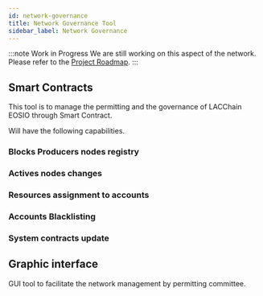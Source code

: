 ```yaml
---
id: network-governance
title: Network Governance Tool
sidebar_label: Network Governance
---
```


:::note Work in Progress
We are still working on this aspect of the network. Please refer to the [Project Roadmap](../testnet/roadmap).
:::

## Smart Contracts
This tool is to manage the permitting and the governance of LACChain EOSIO through Smart Contract.

Will have the following capabilities.

### Blocks Producers nodes registry

### Actives nodes changes

### Resources assignment to accounts

### Accounts Blacklisting

### System contracts update


## Graphic interface
GUI tool to facilitate the network management by permitting committee. 





